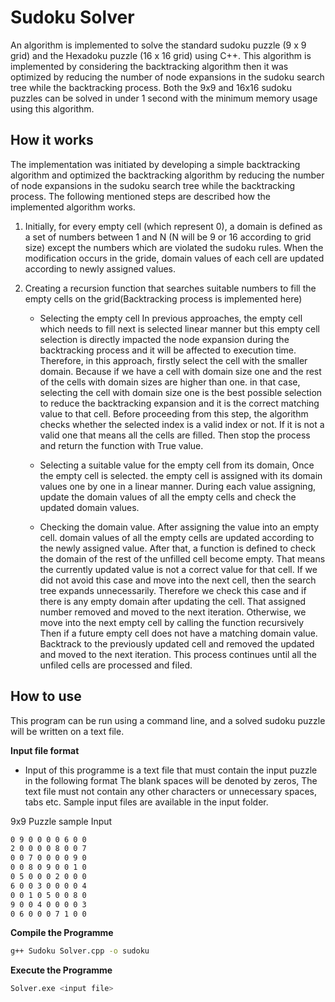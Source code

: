 # Sudoku Solver 

An algorithm is implemented to solve the standard sudoku puzzle (9 x 9 grid) and the Hexadoku puzzle (16 x 16 grid) using C++. This algorithm is implemented by considering the backtracking algorithm then it was optimized by reducing the number of node expansions in the sudoku search tree while the backtracking process. Both the 9x9 and 16x16 sudoku puzzles can be solved in under 1 second with the minimum memory usage using this algorithm.

## How it works 

The implementation was initiated by developing a simple backtracking algorithm and optimized the backtracking algorithm by reducing the number of node expansions in the sudoku search tree while the backtracking process. The following mentioned steps are described how the implemented algorithm works. 

1. Initially, for every empty cell (which represent 0), a domain is defined as a set of numbers between 1 and N (N will be 9 or 16 according to grid size) except the numbers which are violated the sudoku rules.
When the modification occurs in the gride, domain values of each cell are updated according to newly assigned values. 
 
2. Creating a recursion function that searches suitable numbers to fill the empty cells on the grid(Backtracking process is implemented here)

     - Selecting the empty cell
In previous approaches, the empty cell which needs to fill next is selected linear manner but this empty cell selection is directly impacted the node expansion during the backtracking process and it will be affected to execution time. Therefore, in this approach, firstly select the cell with the smaller domain. Because if we have a cell with domain size one and the rest of the cells with domain sizes are higher than one. in that case, selecting the cell with domain size one is the best possible selection to reduce the backtracking expansion and it is the correct matching value to that cell. Before proceeding from this step, the algorithm checks whether the selected index is a valid index or not. If it is not a valid one that means all the cells are filled. Then stop the process and return the function with True value. 
     - Selecting a suitable value for the empty cell from its domain,
Once the empty cell is selected. the empty cell is assigned with its domain values one by one in a linear manner. During each value assigning, update the domain values of all the empty cells and check the updated domain values. 

    - Checking the domain value. After assigning the value into an empty cell. domain values of all the empty cells are updated according to the newly assigned value. After that, a function is defined to check the domain of the rest of the unfilled cell become empty. That means the currently updated value is not a correct value for that cell. If we did not avoid this case and move into the next cell, then the search tree expands unnecessarily. 
Therefore we check this case and if there is any empty domain after updating the cell. That assigned number removed and moved to the next iteration. Otherwise, we move into the next empty cell by calling the function recursively Then if a future empty cell does not have a matching domain value. Backtrack to the previously updated cell and removed the updated and moved to the next iteration. This process continues until all the unfiled cells are processed and filed. 




## How to use

This program can be run using a command line, and a solved sudoku puzzle will be written on a text file.

**Input file format**

- Input of this programme is a text file that must contain the input puzzle in the following format
The blank spaces will be denoted by zeros,
The text file must not contain any other characters or unnecessary spaces, tabs etc. Sample input files are available in the input folder.

9x9 Puzzle sample Input

  ```bash
  0 9 0 0 0 0 6 0 0 
  2 0 0 0 0 8 0 0 7 
  0 0 7 0 0 0 0 9 0 
  0 0 8 0 9 0 0 1 0 
  0 5 0 0 0 2 0 0 0 
  6 0 0 3 0 0 0 0 4 
  0 0 1 0 5 0 0 8 0 
  9 0 0 4 0 0 0 0 3 
  0 6 0 0 0 7 1 0 0
  ```

**Compile the Programme**

  ```bash
  g++ Sudoku Solver.cpp -o sudoku
  ```

**Execute the Programme**

  ```bash
 Solver.exe <input file>
  ```



